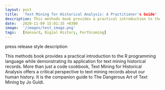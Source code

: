 ```yaml
---
layout: post
title:  'Text Mining for Historical Analysis: A Practitioner's Guide'
description: This methods book provides a practical introduction to the R programming language for text mining historical records.
date:   2020-11-09 15:01:35 +0300
image:  '/images/test_image.png'
tags:   [Hansard, Digial History, Forthcoming]
---
```

press release style description

This methods book provides a practical introduction to the R programming language while demonstrating its application for text mining historical records. More than just a code cookbook, Text Mining for Historical Analysis offers a critical perspective to text mining records about our human history. It is the companion guide to The Dangerous Art of Text Mining by Jo Guldi.